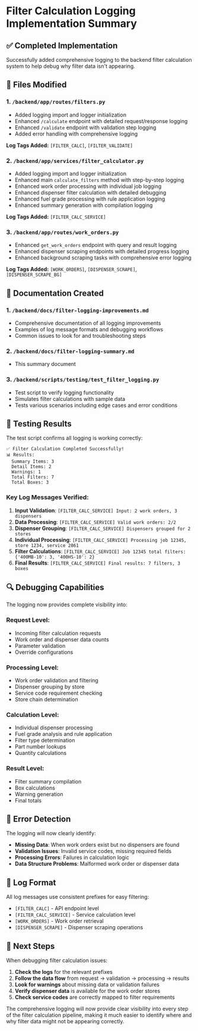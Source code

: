 # Filter Calculation Logging Implementation Summary

## ✅ Completed Implementation

Successfully added comprehensive logging to the backend filter calculation system to help debug why filter data isn't appearing.

## 📁 Files Modified

### 1. `/backend/app/routes/filters.py`
- Added logging import and logger initialization
- Enhanced `/calculate` endpoint with detailed request/response logging
- Enhanced `/validate` endpoint with validation step logging
- Added error handling with comprehensive logging

**Log Tags Added:** `[FILTER_CALC]`, `[FILTER_VALIDATE]`

### 2. `/backend/app/services/filter_calculator.py`
- Added logging import and logger initialization
- Enhanced main `calculate_filters` method with step-by-step logging
- Enhanced work order processing with individual job logging
- Enhanced dispenser filter calculation with detailed debugging
- Enhanced fuel grade processing with rule application logging
- Enhanced summary generation with compilation logging

**Log Tags Added:** `[FILTER_CALC_SERVICE]`

### 3. `/backend/app/routes/work_orders.py`
- Enhanced `get_work_orders` endpoint with query and result logging
- Enhanced dispenser scraping endpoints with detailed progress logging
- Enhanced background scraping tasks with comprehensive error logging

**Log Tags Added:** `[WORK_ORDERS]`, `[DISPENSER_SCRAPE]`, `[DISPENSER_SCRAPE_BG]`

## 📄 Documentation Created

### 1. `/backend/docs/filter-logging-improvements.md`
- Comprehensive documentation of all logging improvements
- Examples of log message formats and debugging workflows
- Common issues to look for and troubleshooting steps

### 2. `/backend/docs/filter-logging-summary.md`
- This summary document

### 3. `/backend/scripts/testing/test_filter_logging.py`
- Test script to verify logging functionality
- Simulates filter calculations with sample data
- Tests various scenarios including edge cases and error conditions

## 🧪 Testing Results

The test script confirms all logging is working correctly:

```
✅ Filter Calculation Completed Successfully!
📊 Results:
  Summary Items: 3
  Detail Items: 2
  Warnings: 1
  Total Filters: 7
  Total Boxes: 3
```

### Key Log Messages Verified:

1. **Input Validation**: `[FILTER_CALC_SERVICE] Input: 2 work orders, 3 dispensers`
2. **Data Processing**: `[FILTER_CALC_SERVICE] Valid work orders: 2/2`
3. **Dispenser Grouping**: `[FILTER_CALC_SERVICE] Dispensers grouped for 2 stores`
4. **Individual Processing**: `[FILTER_CALC_SERVICE] Processing job 12345, store 1234, service 2861`
5. **Filter Calculations**: `[FILTER_CALC_SERVICE] Job 12345 total filters: {'400MB-10': 3, '400HS-10': 2}`
6. **Final Results**: `[FILTER_CALC_SERVICE] Final results: 7 filters, 3 boxes`

## 🔍 Debugging Capabilities

The logging now provides complete visibility into:

### Request Level:
- Incoming filter calculation requests
- Work order and dispenser data counts
- Parameter validation
- Override configurations

### Processing Level:
- Work order validation and filtering
- Dispenser grouping by store
- Service code requirement checking
- Store chain determination

### Calculation Level:
- Individual dispenser processing
- Fuel grade analysis and rule application
- Filter type determination
- Part number lookups
- Quantity calculations

### Result Level:
- Filter summary compilation
- Box calculations
- Warning generation
- Final totals

## 🚨 Error Detection

The logging will now clearly identify:

- **Missing Data**: When work orders exist but no dispensers are found
- **Validation Issues**: Invalid service codes, missing required fields
- **Processing Errors**: Failures in calculation logic
- **Data Structure Problems**: Malformed work order or dispenser data

## 📝 Log Format

All log messages use consistent prefixes for easy filtering:
- `[FILTER_CALC]` - API endpoint level
- `[FILTER_CALC_SERVICE]` - Service calculation level  
- `[WORK_ORDERS]` - Work order retrieval
- `[DISPENSER_SCRAPE]` - Dispenser scraping operations

## 🎯 Next Steps

When debugging filter calculation issues:

1. **Check the logs** for the relevant prefixes
2. **Follow the data flow** from request → validation → processing → results
3. **Look for warnings** about missing data or validation failures
4. **Verify dispenser data** is available for the work order stores
5. **Check service codes** are correctly mapped to filter requirements

The comprehensive logging will now provide clear visibility into every step of the filter calculation pipeline, making it much easier to identify where and why filter data might not be appearing correctly.